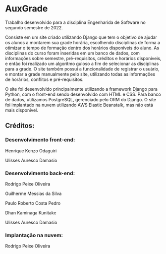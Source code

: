 # AuxGrade

Trabalho desenvolvido para a disciplina Engenharida de Software no segundo semestre de 2022.

Consiste em um site criado utilizando Django que tem o objetivo de ajudar os alunos a montarem sua grade horária, escolhendo disciplinas de forma a otimizar o tempo de formação dentro dos horários disponíveis do aluno. As disciplinas do curso foram inseridas em um banco de dados, com informações sobre semestre, pré-requisitos, créditos e horários disponíveis, e então foi realizado um algoritmo guloso a fim de selecionar as disciplinas para a grade. O site também possui a funcionalidade de registrar o usuário, e montar a grade manualmente pelo site, utilizando todas as informações de horários, conflitos e pré-requisitos.

O site foi desenvolvido principalmente utilizando a framework Django para Python, com o front-end sendo desenvolvido com HTML e CSS. Para banco de dados, utilizamos PostgreSQL, gerenciado pelo ORM do Django. O site foi implantado na nuvem utilizando AWS Elastic Beanstalk, mas não está mais disponível.

## Créditos:

### Desenvolvimento front-end:

Henrique Kenzo Odaguiri

Ulisses Auresco Damasio

### Desenvolvimento back-end:

Rodrigo Peixe Oliveira

Guilherme Messias da Silva

Paulo Roberto Costa Pedro

Dhan Kaminaga Kunitake

Ulisses Auresco Damasio

### Implantação na nuvem:

Rodrigo Peixe Oliveira
